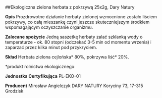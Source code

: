 ##Ekologiczna zielona herbata z pokrzywą 25x2g, Dary Natury

**Opis** Prozdrowotne działanie herbaty zielonej wzmocnione zostało liściem pokrzywy, co całą mieszankę czyni jeszcze skuteczniejszym środkiem wspomagającym oczyszczanie organizmu.

**Zalecane spożycie** Jedną saszetkę herbaty zalać szklanką wody o temperaturze - ok. 80 stopni (odczekać 3-5 min od momentu wrzenia) i zaparzać przez kilka minut pod przykryciem.

**Skład** Herbata zielona cejlońska\* 80%, pokrzywa liść\* 20%.

\*produkt rolnictwa ekologicznego

**Jednostka Certyfikująca** PL-EKO-01

**Producent** Mirosław Angielczyk DARY NATURY
Koryciny 73, 17-315 Grodzisk
